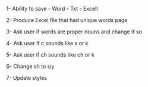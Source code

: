 1- Ability to save
    - Word
    - Txt
    - Excell

2- Produce Excel file that had unique words page

3- Ask user if words are proper nouns and change if so 

4- Ask user if c sounds like s or k

5- Ask user if ch sounds like ch or k

6- Change sh to siy

7- Update styles